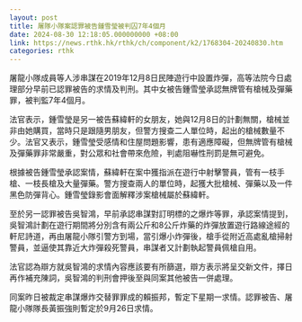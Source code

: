 ```yaml
---
layout: post
title: 屠隊小隊案認罪被告鍾雪瑩被判囚7年4個月
date: 2024-08-30 12:18:05.000000000 +08:00
link: https://news.rthk.hk/rthk/ch/component/k2/1768304-20240830.htm
categories: rthk
---
```


屠龍小隊成員等人涉串謀在2019年12月8日民陣遊行中設置炸彈，高等法院今日處理部分早前已認罪被告的求情及判刑。其中女被告鍾雪瑩承認無牌管有槍械及彈藥罪，被判監7年4個月。

法官表示，鍾雪瑩是另一被告蘇緯軒的女朋友，她與12月8日的計劃無關，槍械並非由她購買，當時只是跟隨男朋友，但警方搜查二人單位時，起出的槍械數量不少。法官又表示，鍾雪瑩受感情和住屋問題影響，患有適應障礙，但無牌管有槍械及彈藥罪非常嚴重，對公眾和社會帶來危險，判處阻嚇性刑罰是無可避免。

根據被告鍾雪瑩承認案情，蘇緯軒在案中獲指派在遊行中射擊警員，管有一枝手槍、一枝長槍及大量彈藥。警方搜查兩人的單位時，起獲大批槍械、彈藥以及一件黑色防彈背心。鍾雪瑩錄影會面解釋涉案槍械屬於蘇緯軒。

至於另一認罪被告吳智鴻，早前承認串謀對訂明標的之爆炸等罪，承認案情提到，吳智鴻計劃在遊行期間將分別含有兩公斤和8公斤炸藥的炸彈放置遊行路線途經的軒尼詩道，再由屠龍小隊引警方到場，當引爆小炸彈後，槍手從附近高處亂槍掃射警員，並逼使其靠近大炸彈殺死警員，串謀者又計劃執起警員佩槍自用。

法官認為辯方就吳智鴻的求情內容應該要有所篩選，辯方表示將呈交新文件，擇日再作補充陳詞，吳智鴻的判刑會押後至與同案其他被告一併處理。

同案昨日被裁定串謀爆炸交替罪罪成的賴振邦，暫定下星期一求情。認罪被告、屠龍小隊隊長黃振強則暫定於9月26日求情。
